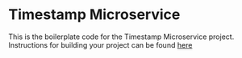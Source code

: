 # Timestamp Microservice

This is the boilerplate code for the Timestamp Microservice project. Instructions for building your project can be found [here](https://www.freecodecamp.org/learn/apis-and-microservices/apis-and-microservices-projects/timestamp-microservice)
